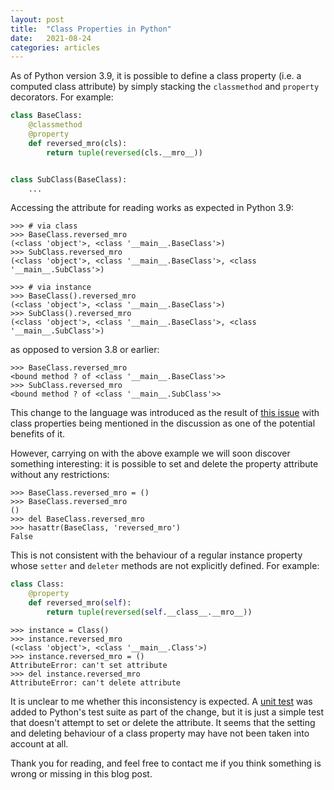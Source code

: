 ```yaml
---
layout: post
title:  "Class Properties in Python"
date:   2021-08-24
categories: articles
---
```


As of Python version 3.9, it is possible to define a class property (i.e. a
computed class attribute) by simply stacking the `classmethod` and `property`
decorators. For example:

```python
class BaseClass:
    @classmethod
    @property
    def reversed_mro(cls):
        return tuple(reversed(cls.__mro__))


class SubClass(BaseClass):
    ...
```

Accessing the attribute for reading works as expected in Python 3.9:

```pycon
>>> # via class
>>> BaseClass.reversed_mro
(<class 'object'>, <class '__main__.BaseClass'>)
>>> SubClass.reversed_mro
(<class 'object'>, <class '__main__.BaseClass'>, <class '__main__.SubClass'>)

>>> # via instance
>>> BaseClass().reversed_mro
(<class 'object'>, <class '__main__.BaseClass'>)
>>> SubClass().reversed_mro
(<class 'object'>, <class '__main__.BaseClass'>, <class '__main__.SubClass'>)
```

as opposed to version 3.8 or earlier:

```pycon
>>> BaseClass.reversed_mro
<bound method ? of <class '__main__.BaseClass'>>
>>> SubClass.reversed_mro
<bound method ? of <class '__main__.SubClass'>>
```

This change to the language was introduced as the result of [this issue][bpo]
with class properties being mentioned in the discussion as one of the potential
benefits of it.

However, carrying on with the above example we will soon discover something
interesting: it is possible to set and delete the property attribute without any
restrictions:

```
>>> BaseClass.reversed_mro = ()
>>> BaseClass.reversed_mro
()
>>> del BaseClass.reversed_mro
>>> hasattr(BaseClass, 'reversed_mro')
False
```

This is not consistent with the behaviour of a regular instance property whose
`setter` and `deleter` methods are not explicitly defined. For example:

```python
class Class:
    @property
    def reversed_mro(self):
        return tuple(reversed(self.__class__.__mro__))
```

```pycon
>>> instance = Class()
>>> instance.reversed_mro
(<class 'object'>, <class '__main__.Class'>)
>>> instance.reversed_mro = ()
AttributeError: can't set attribute
>>> del instance.reversed_mro
AttributeError: can't delete attribute
```

It is unclear to me whether this inconsistency is expected. A [unit test][gh]
was added to Python's test suite as part of the change, but it is just a simple
test that doesn't attempt to set or delete the attribute. It seems that the
setting and deleting behaviour of a class property may have not been taken into
account at all.

Thank you for reading, and feel free to contact me if you think something is
wrong or missing in this blog post.

[bpo]: https://bugs.python.org/issue19072
[gh]: https://github.com/python/cpython/commit/805f8f9afea116c5d4d000570e3d02ae84502f43#diff-510a022afde6dbb437080870cced7548f338fb8654a4df10c425e5105a83b2e3
